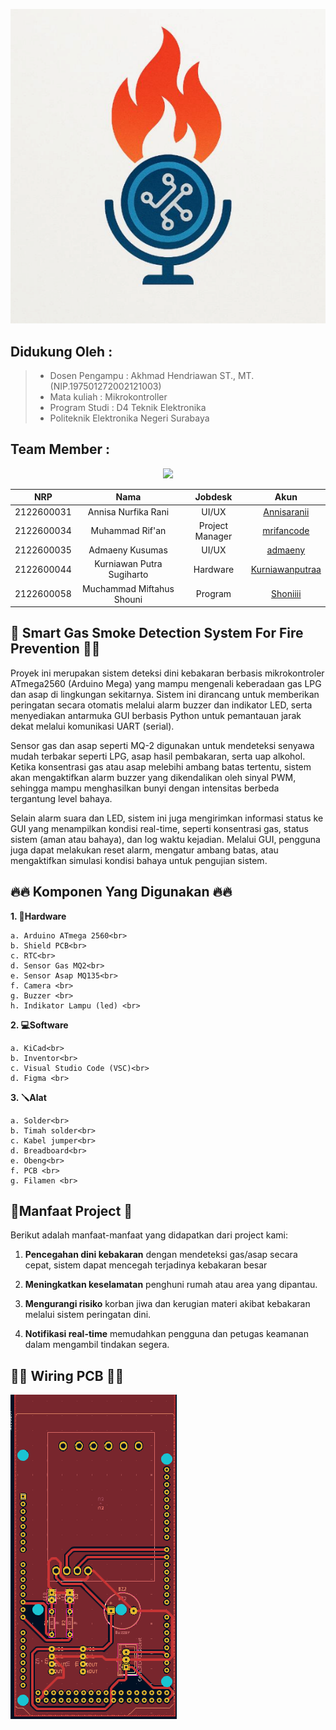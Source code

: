 ![FAISOL Preview](https://github.com/mrifancode/Smart-Gas-Smoke-Detection-System-for-Fire-Prevention/blob/main/Assets/Logo%20Fisol.png?raw=true)

## Didukung Oleh :
>- Dosen Pengampu : Akhmad Hendriawan ST., MT. (NIP.197501272002121003)
>- Mata kuliah : Mikrokontroller
>- Program Studi : D4 Teknik Elektronika
>- Politeknik Elektronika Negeri Surabaya<br>

## Team Member :

<p align="center">
  <img src="-">
</p>

|      NRP      |       Nama      |    Jobdesk    |   Akun |
| :-----------:|:----------------:| :------------:| :-----:|
| 2122600031    | Annisa Nurfika Rani  | UI/UX       | [Annisaranii](https://github.com/Annisaranii)
| 2122600034    | Muhammad Rif'an        |  Project Manager | [mrifancode](https://github.com/mrifancode)
| 2122600035    | Admaeny Kusumas       |    UI/UX      | [admaeny](https://github.com/admaeny)
| 2122600044    | Kurniawan Putra Sugiharto  | Hardware | [Kurniawanputraa](https://github.com/Kurniawanputraa)
| 2122600058    | Muchammad Miftahus Shouni  | Program     | [Shoniiii](https://github.com/Shoniiii)

## 🧯 Smart Gas Smoke Detection System For Fire Prevention 👨‍🚒
Proyek ini merupakan sistem deteksi dini kebakaran berbasis mikrokontroler ATmega2560 (Arduino Mega) yang mampu mengenali keberadaan gas LPG dan asap di lingkungan sekitarnya. Sistem ini dirancang untuk memberikan peringatan secara otomatis melalui alarm buzzer dan indikator LED, serta menyediakan antarmuka GUI berbasis Python untuk pemantauan jarak dekat melalui komunikasi UART (serial).

Sensor gas dan asap seperti MQ-2 digunakan untuk mendeteksi senyawa mudah terbakar seperti LPG, asap hasil pembakaran, serta uap alkohol. Ketika konsentrasi gas atau asap melebihi ambang batas tertentu, sistem akan mengaktifkan alarm buzzer yang dikendalikan oleh sinyal PWM, sehingga mampu menghasilkan bunyi dengan intensitas berbeda tergantung level bahaya.

Selain alarm suara dan LED, sistem ini juga mengirimkan informasi status ke GUI yang menampilkan kondisi real-time, seperti konsentrasi gas, status sistem (aman atau bahaya), dan log waktu kejadian. Melalui GUI, pengguna juga dapat melakukan reset alarm, mengatur ambang batas, atau mengaktifkan simulasi kondisi bahaya untuk pengujian sistem.

## 🔥🔥 Komponen Yang Digunakan 🔥🔥
 **1. 🤖Hardware**<br>
 
    a. Arduino ATmega 2560<br>
    b. Shield PCB<br>
    c. RTC<br>
    d. Sensor Gas MQ2<br>
    e. Sensor Asap MQ135<br>
    f. Camera <br>
    g. Buzzer <br>
    h. Indikator Lampu (led) <br>

**2. 💻Software**<br>

    a. KiCad<br>
    b. Inventor<br>
    c. Visual Studio Code (VSC)<br>
    d. Figma <br>

**3. 🪛Alat**<br>

    a. Solder<br>
    b. Timah solder<br>
    c. Kabel jumper<br>
    d. Breadboard<br>
    e. Obeng<br>
    f. PCB <br>
    g. Filamen <br>
    
## 🚨Manfaat Project 🚨
Berikut adalah manfaat-manfaat yang didapatkan dari project kami:

1. **Pencegahan dini kebakaran** dengan mendeteksi gas/asap secara cepat, sistem dapat mencegah terjadinya kebakaran besar

2. **Meningkatkan keselamatan** penghuni rumah atau area yang dipantau.

3. **Mengurangi risiko** korban jiwa dan kerugian materi akibat kebakaran melalui sistem peringatan dini.

4. **Notifikasi real-time** memudahkan pengguna dan petugas keamanan dalam mengambil tindakan segera.

## 🔌🔌 Wiring PCB 🔌🔌
![FAISOL Preview](https://github.com/mrifancode/Smart-Gas-Smoke-Detection-System-for-Fire-Prevention/blob/main/Hardware/Wiring%20PCB.png?raw=true)

    
